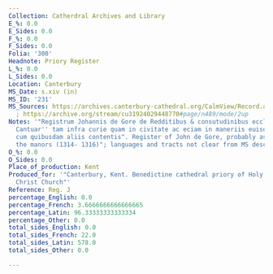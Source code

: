 ```yaml
---
Collection: Catherdral Archives and Library
E_%: 0.0
E_Sides: 0.0
F_%: 0.0
F_Sides: 0.0
Folia: '300'
Headnote: Priory Register
L_%: 0.0
L_Sides: 0.0
Location: Canterbury
MS_Date: s.xiv (in)
MS_ID: '231'
MS_Sources: https://archives.canterbury-cathedral.org/CalmView/Record.aspx?src=CalmView.Catalog&id=CCA-DCc%2fRegister%2fJ
  ; https://archive.org/stream/cu31924029448770#page/n489/mode/2up
Notes: '"Registrum Johannis de Gore de Redditibus & consutudinibus ecclesie christi
  Cantuar'' tam infra curie quam in civitate ac eciam in maneriis euisdem ecclesie
  cum quibusdam aliis contentis". Register of John de Gore, probably as warden of
  the manors (1314- 1316)"; languages and tracts not clear from MS description'
O_%: 0.0
O_Sides: 0.0
Place_of_production: Kent
Produced_for: '"Canterbury, Kent. Benedictine cathedral priory of Holy Trinity or
  Christ Church"'
Reference: Reg. J
percentage_English: 0.0
percentage_French: 3.6666666666666665
percentage_Latin: 96.33333333333334
percentage_Other: 0.0
total_sides_English: 0.0
total_sides_French: 22.0
total_sides_Latin: 578.0
total_sides_Other: 0.0

---
```

